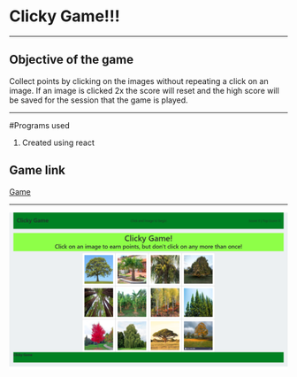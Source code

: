 # Clicky Game!!!

--------------

## Objective of the game 

Collect points by clicking on the images without repeating a click on an image. If an image is clicked 2x the score will reset and the high score will be saved for the session that the game is played.

---------------

#Programs used

1. Created using react

## Game link
[Game](https://young-woodland-74395.herokuapp.com/)

------------------

![Clicky](/images/clicky.png)

